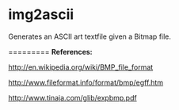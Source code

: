img2ascii
=========

Generates an ASCII art textfile given a Bitmap file.

=========
<b>References:</b>

http://en.wikipedia.org/wiki/BMP_file_format

http://www.fileformat.info/format/bmp/egff.htm

http://www.tinaja.com/glib/expbmp.pdf
